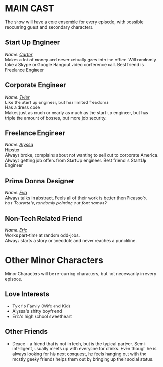 MAIN CAST
==========
  
The show will have a core ensemble for every episode, with possible reocurring guest and secondary characters.

Start Up Engineer
-------------------
*Name: [Carter](maincast/Carter.md)*  
Makes a lot of money and never actually goes into the office. Will randomly take a Skype or Google Hangout video conference call. Best friend is Freelance Engineer
  
Corporate Engineer
-------------------
*Name: [Tyler](maincast/Tyler.md)*  
Like the start up engineer, but has limited freedoms  
Has a dress code  
Makes just as much or nearly as much as the start up engineer, but has triple the amount of bosses, but more job security.
  
  
Freelance Engineer
-------------------
*Name: [Alyssa](maincast/Alyssa.md)*  
Hipster  
Always broke, complains about not wanting to sell out to corporate America. Always getting job offers from StartUp engineer. Best friend is StartUp Engineer
  
Prima Donna Designer
--------------------
*Name: [Eva](maincast/Eva.md)*  
Always talks in abstract. Feels all of their work is better then Picasso's.  
*has Tourette's, randomly pointing out font names?*

Non-Tech Related Friend
-------------------------
*Name: [Eric](maincast/Eric.md)*  
Works part-time at random odd-jobs.  
Always starts a story or anecdote and never reaches a punchline.
  
  
Other Minor Characters
=======================  
Minor Characters will be re-curring characters, but not necessarily in every episode.  
 
Love Interests
--------------
+ Tyler's Family (Wife and Kid)
+ Alyssa's shitty boyfriend
+ Eric's high school sweetheart  
  
Other Friends
--------------
+ Deuce - a friend that is not in tech, but is the typical partyer. Semi-intelligent, usually meets up with everyone for drinks. Even though he is always looking for his next conquest, he feels hanging out with the mostly geeky friends helps them out by bringing up their social status.
